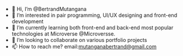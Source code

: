 - 👋 Hi, I’m @BertrandMutangana
- 👀 I’m interested in pair programming, UI/UX designing and front-end development
- 🌱 I’m currently learning both front-end and back-end most popular technologies at Microverse @Microversse.
- 💞️ I’m looking to collaborate on various portfolio projects
- 📫 How to reach me? email:mutanganabertrand@gmail.com

<!---
BertrandConxy/BertrandConxy is a ✨ special ✨ repository because its `README.md` (this file) appears on your GitHub profile.
You can click the Preview link to take a look at your changes.
--->

